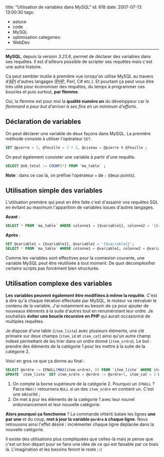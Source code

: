 title: "Utilisation de variables dans MySQL"
id: 618
date: 2007-07-13 13:00:30
tags:
- astuce
- code
- MySQL
- optimisation
categories:
- WebDev
---

**MySQL**, depuis la version _3.23.6_, permet de déclarer des variables dans ses requêtes. Il est d'ailleurs possible de scripter ses requêtes mais c'est une autre histoire.

Ca peut sembler inutile à première vue lorsqu'on utilise MySQL au travers d'<acronym title="Application Programming Interface">API</acronym> d'autres langages (<acronym title="PHP : Hypertext Processor">PHP</acronym>, Perl, C# etc.). Et pourtant ça peut vous être très utile pour économiser des requêtes, du temps à programmer ces boucles et puis surtout, **par flemme**.

Oui, la flemme est pour moi la **qualité numéro un** du développeur car _le flemmard a pour but d'arriver à ses fins en un minimum d'efforts_.

<!--more-->

## Déclaration de variables

On peut déclarer une variable de deux façons dans MySQL.
La première méthode consiste à utiliser l'opérateur `SET`.

```sql
SET @pierre = 3, @feuille = 3 + 2, @ciseau = @pierre % @feuille ;
```

On peut également consister une variable à partir d'une requête.

```sql
SELECT @nb_total := COUNT(*) FROM `ma_table` ;
```

**Note** : dans ce cas là, on préfixe l'opérateur `=` de `:` (deux points).

## Utilisation simple des variables

L'utilisation première qui peut en être faite c'est d'assainir vos requêtes SQL en évitant au maximum l'apparition de variables issues d'autres langages.

**Avant** :

```sql
SELECT * FROM `ma_table` WHERE colonne1 = {$variable1}, colonne2 = '{$variable2}' LIMIT 1;
```

**Après** :

```sql
SET @variable1 = {$variable1}, @variable2 = '{$variable2}';
SELECT * FROM `ma_table` WHERE colonne1 = @variable1, colonne2 = @variable2 LIMIT 1;
```

Comme les variables sont effectives pour la connexion courante, une variable MySQL peut être réutilisée à tout moment. De quoi décomplexifier certains scripts pas forcément bien structurés.

## Utilisation complexe des variables

**Les variables peuvent également être modifiées à même la requête**. C'est à dire qu'à chaque itération effectuée par MySQL, le moteur va réévaluer le contenu de la variable. J'ai notamment eu besoin de ça pour ajouter de nouveaux éléments à la suite d'autres tout en renumérotant leur ordre. Je souhaitais **éviter une boucle récursive en PHP** qui aurait occasionné de multiples requêtes.

Je dispose d'une table (`item_liste`) avec plusieurs éléments, une clé primaire sur deux champs (`item_id` et `item_cat`) ainsi qu'un autre champ indexé permettant de les trier dans un ordre donné (`item_ordre`). Le but : prendre des éléments de la catégorie 1 pour les mettre à la suite de la catégorie 2.

Voici en gros ce que ça donne au final :
```sql
SELECT @ordre := IFNULL(MAX(item_ordre), 0) FROM `item_liste` WHERE item_cat = 2 ;
UPDATE `item_liste` SET item_ordre = @ordre := @ordre+1, item_cat = 2 WHERE item_cat = 1 ;
```

1.  On compte la borne supérieure de la catégorie 2\. Pourquoi un `IFNULL` ? Parce `MAX()` retournera `NULL` si un des `item_ordre` en contient un. C'est une sécurité ;
2.  On met à jour les éléments de la catégorie 1 avec leur nouvel ordonnancement et leur nouvelle catégorie.

**Alors pourquoi ça fonctionne** ? La commande `UPDATE` balaie les lignes **une par une** et du coup, **met à jour la variable `@ordre` à chaque ligne**. Nous retrouvons ainsi l'effet désiré : incrémenter chaque ligne déplacée dans la nouvelle catégorie.

Il existe des utilisations plus compliquées que celles-là mais je pense que c'est un bon départ pour se faire une idée de ce qui est faisable par ce biais là. L'imagination et les besoins feront le reste ;-)
